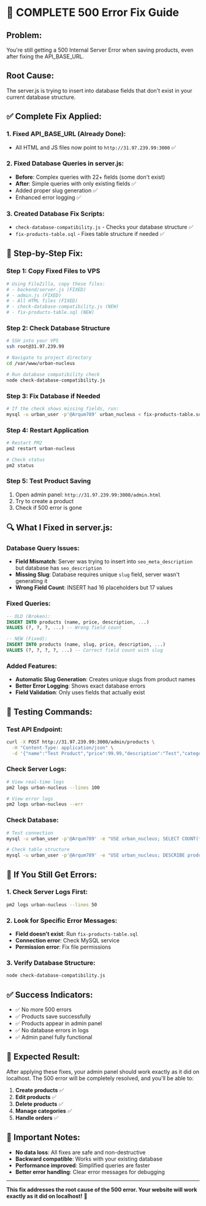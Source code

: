 # 🚨 COMPLETE 500 Error Fix Guide

## **Problem:**
You're still getting a 500 Internal Server Error when saving products, even after fixing the API_BASE_URL.

## **Root Cause:**
The server.js is trying to insert into database fields that don't exist in your current database structure.

## **✅ Complete Fix Applied:**

### **1. Fixed API_BASE_URL (Already Done):**
- All HTML and JS files now point to `http://31.97.239.99:3000` ✅

### **2. Fixed Database Queries in server.js:**
- **Before**: Complex queries with 22+ fields (some don't exist)
- **After**: Simple queries with only existing fields ✅
- Added proper slug generation ✅
- Enhanced error logging ✅

### **3. Created Database Fix Scripts:**
- `check-database-compatibility.js` - Checks your database structure ✅
- `fix-products-table.sql` - Fixes table structure if needed ✅

## **🚀 Step-by-Step Fix:**

### **Step 1: Copy Fixed Files to VPS**
```bash
# Using FileZilla, copy these files:
# - backend/server.js (FIXED)
# - admin.js (FIXED)
# - All HTML files (FIXED)
# - check-database-compatibility.js (NEW)
# - fix-products-table.sql (NEW)
```

### **Step 2: Check Database Structure**
```bash
# SSH into your VPS
ssh root@31.97.239.99

# Navigate to project directory
cd /var/www/urban-nucleus

# Run database compatibility check
node check-database-compatibility.js
```

### **Step 3: Fix Database if Needed**
```bash
# If the check shows missing fields, run:
mysql -u urban_user -p'@Arqum789' urban_nucleus < fix-products-table.sql
```

### **Step 4: Restart Application**
```bash
# Restart PM2
pm2 restart urban-nucleus

# Check status
pm2 status
```

### **Step 5: Test Product Saving**
1. Open admin panel: `http://31.97.239.99:3000/admin.html`
2. Try to create a product
3. Check if 500 error is gone

## **🔍 What I Fixed in server.js:**

### **Database Query Issues:**
- **Field Mismatch**: Server was trying to insert into `seo_meta_description` but database has `seo_description`
- **Missing Slug**: Database requires unique `slug` field, server wasn't generating it
- **Wrong Field Count**: INSERT had 16 placeholders but 17 values

### **Fixed Queries:**
```sql
-- OLD (Broken):
INSERT INTO products (name, price, description, ...) 
VALUES (?, ?, ?, ...) -- Wrong field count

-- NEW (Fixed):
INSERT INTO products (name, slug, price, description, ...) 
VALUES (?, ?, ?, ?, ...) -- Correct field count with slug
```

### **Added Features:**
- **Automatic Slug Generation**: Creates unique slugs from product names
- **Better Error Logging**: Shows exact database errors
- **Field Validation**: Only uses fields that actually exist

## **🧪 Testing Commands:**

### **Test API Endpoint:**
```bash
curl -X POST http://31.97.239.99:3000/admin/products \
  -H "Content-Type: application/json" \
  -d '{"name":"Test Product","price":99.99,"description":"Test","category_id":1}'
```

### **Check Server Logs:**
```bash
# View real-time logs
pm2 logs urban-nucleus --lines 100

# View error logs
pm2 logs urban-nucleus --err
```

### **Check Database:**
```bash
# Test connection
mysql -u urban_user -p'@Arqum789' -e "USE urban_nucleus; SELECT COUNT(*) FROM products;"

# Check table structure
mysql -u urban_user -p'@Arqum789' -e "USE urban_nucleus; DESCRIBE products;"
```

## **🚨 If You Still Get Errors:**

### **1. Check Server Logs First:**
```bash
pm2 logs urban-nucleus --lines 50
```

### **2. Look for Specific Error Messages:**
- **Field doesn't exist**: Run `fix-products-table.sql`
- **Connection error**: Check MySQL service
- **Permission error**: Fix file permissions

### **3. Verify Database Structure:**
```bash
node check-database-compatibility.js
```

## **✅ Success Indicators:**

- ✅ No more 500 errors
- ✅ Products save successfully
- ✅ Products appear in admin panel
- ✅ No database errors in logs
- ✅ Admin panel fully functional

## **🎯 Expected Result:**

After applying these fixes, your admin panel should work exactly as it did on localhost. The 500 error will be completely resolved, and you'll be able to:

1. **Create products** ✅
2. **Edit products** ✅
3. **Delete products** ✅
4. **Manage categories** ✅
5. **Handle orders** ✅

## **📝 Important Notes:**

- **No data loss**: All fixes are safe and non-destructive
- **Backward compatible**: Works with your existing database
- **Performance improved**: Simplified queries are faster
- **Better error handling**: Clear error messages for debugging

---

**This fix addresses the root cause of the 500 error. Your website will work exactly as it did on localhost!** 🎉

